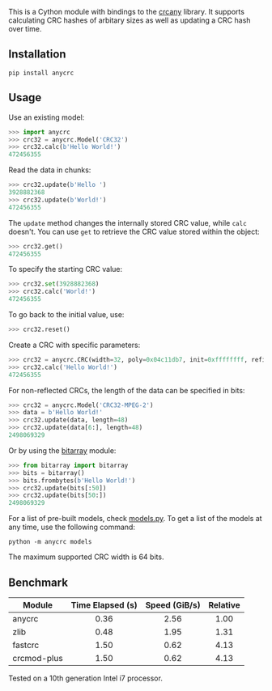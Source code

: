 This is a Cython module with bindings to the [crcany](https://github.com/madler/crcany) library. It supports calculating CRC hashes of arbitary sizes as well as updating a CRC hash over time.

## Installation

`pip install anycrc`

## Usage

Use an existing model:

```python
>>> import anycrc
>>> crc32 = anycrc.Model('CRC32')
>>> crc32.calc(b'Hello World!')
472456355
```

Read the data in chunks:

```python
>>> crc32.update(b'Hello ')
3928882368
>>> crc32.update(b'World!')
472456355
```

The `update` method changes the internally stored CRC value, while `calc` doesn't. You can use `get` to retrieve the CRC value stored within the object:

```python
>>> crc32.get()
472456355
```

To specify the starting CRC value:

```python
>>> crc32.set(3928882368)
>>> crc32.calc('World!')
472456355
```

To go back to the initial value, use:

```python
>>> crc32.reset()
```

Create a CRC with specific parameters:

```python
>>> crc32 = anycrc.CRC(width=32, poly=0x04c11db7, init=0xffffffff, refin=True, refout=True, xorout=0xffffffff)
>>> crc32.calc('Hello World!')
472456355
```

For non-reflected CRCs, the length of the data can be specified in bits:

```python
>>> crc32 = anycrc.Model('CRC32-MPEG-2')
>>> data = b'Hello World!'
>>> crc32.update(data, length=48)
>>> crc32.update(data[6:], length=48)
2498069329
```

Or by using the [bitarray](https://github.com/ilanschnell/bitarray) module:

```python
>>> from bitarray import bitarray
>>> bits = bitarray()
>>> bits.frombytes(b'Hello World!')
>>> crc32.update(bits[:50])
>>> crc32.update(bits[50:])
2498069329
```

For a list of pre-built models, check [models.py](https://github.com/marzooqy/anycrc/blob/main/src/anycrc/models.py). To get a list of the models at any time, use the following command:

`python -m anycrc models`

The maximum supported CRC width is 64 bits.

## Benchmark

| Module | Time Elapsed (s) | Speed (GiB/s) | Relative |
|---|:-:|:-:|:-:|
| anycrc | 0.36 | 2.56 | 1.00 |
| zlib | 0.48 | 1.95 | 1.31 |
| fastcrc | 1.50 | 0.62 | 4.13 |
| crcmod-plus | 1.50 | 0.62 | 4.13 |

Tested on a 10th generation Intel i7 processor.
